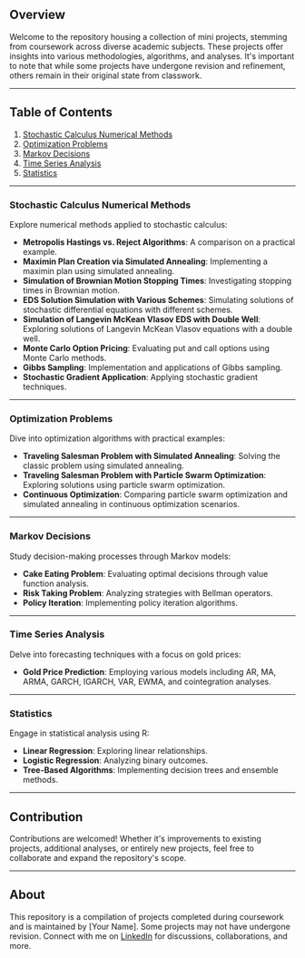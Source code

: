 ## Overview

Welcome to the repository housing a collection of mini projects, stemming from coursework across diverse academic subjects. These projects offer insights into various methodologies, algorithms, and analyses. It's important to note that while some projects have undergone revision and refinement, others remain in their original state from classwork. 

---

## Table of Contents

1. [Stochastic Calculus Numerical Methods](#stochastic-calculus-numerical-methods)
2. [Optimization Problems](#optimization-problems)
3. [Markov Decisions](#markov-decisions)
4. [Time Series Analysis](#time-series-analysis)
5. [Statistics](#statistics)

---

### Stochastic Calculus Numerical Methods

Explore numerical methods applied to stochastic calculus:

- **Metropolis Hastings vs. Reject Algorithms**: A comparison on a practical example.
- **Maximin Plan Creation via Simulated Annealing**: Implementing a maximin plan using simulated annealing.
- **Simulation of Brownian Motion Stopping Times**: Investigating stopping times in Brownian motion.
- **EDS Solution Simulation with Various Schemes**: Simulating solutions of stochastic differential equations with different schemes.
- **Simulation of Langevin McKean Vlasov EDS with Double Well**: Exploring solutions of Langevin McKean Vlasov equations with a double well.
- **Monte Carlo Option Pricing**: Evaluating put and call options using Monte Carlo methods.
- **Gibbs Sampling**: Implementation and applications of Gibbs sampling.
- **Stochastic Gradient Application**: Applying stochastic gradient techniques.

---

### Optimization Problems

Dive into optimization algorithms with practical examples:

- **Traveling Salesman Problem with Simulated Annealing**: Solving the classic problem using simulated annealing.
- **Traveling Salesman Problem with Particle Swarm Optimization**: Exploring solutions using particle swarm optimization.
- **Continuous Optimization**: Comparing particle swarm optimization and simulated annealing in continuous optimization scenarios.

---

### Markov Decisions

Study decision-making processes through Markov models:

- **Cake Eating Problem**: Evaluating optimal decisions through value function analysis.
- **Risk Taking Problem**: Analyzing strategies with Bellman operators.
- **Policy Iteration**: Implementing policy iteration algorithms.

---

### Time Series Analysis

Delve into forecasting techniques with a focus on gold prices:

- **Gold Price Prediction**: Employing various models including AR, MA, ARMA, GARCH, IGARCH, VAR, EWMA, and cointegration analyses.

---

### Statistics

Engage in statistical analysis using R:

- **Linear Regression**: Exploring linear relationships.
- **Logistic Regression**: Analyzing binary outcomes.
- **Tree-Based Algorithms**: Implementing decision trees and ensemble methods.

---

## Contribution

Contributions are welcomed! Whether it's improvements to existing projects, additional analyses, or entirely new projects, feel free to collaborate and expand the repository's scope.

---



## About

This repository is a compilation of projects completed during coursework and is maintained by [Your Name]. Some projects may not have undergone revision. Connect with me on [LinkedIn]([https://linkedin.com/yourprofile](https://www.linkedin.com/in/mariem-n/)) for discussions, collaborations, and more.


